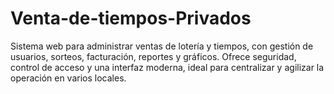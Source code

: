 # Venta-de-tiempos-Privados
Sistema web para administrar ventas de lotería y tiempos, con gestión de usuarios, sorteos, facturación, reportes y gráficos. Ofrece seguridad, control de acceso y una interfaz moderna, ideal para centralizar y agilizar la operación en varios locales.
